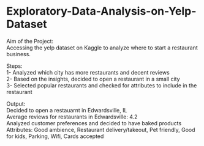 # Exploratory-Data-Analysis-on-Yelp-Dataset

Aim of the Project: </br>
Accessing the yelp dataset on Kaggle to analyze where to start a restaurant business.

Steps: </br>
1- Analyzed which city has more restaurants and decent reviews  
2- Based on the insights, decided to open a restaurant in a small city  
3- Selected popular restaurants and checked for attributes to include in the restaurant  

Output: </br>
Decided to open a restauarnt in Edwardsville, IL  
Average reviews for restaurants in Edwardsville: 4.2  
Analyzed customer preferences and decided to have baked products  
Attributes: Good ambience, Restaurant delivery/takeout, Pet friendly, Good for kids, Parking, Wifi, Cards accepted  
